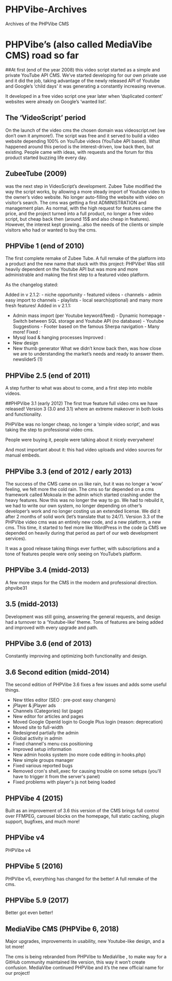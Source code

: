 # PHPVibe-Archives
Archives of the PHPVibe CMS


# PHPVibe’s (also called MediaVibe CMS) road so far
##At first (end of the year 2008)
this video script started as a simple and private YouTube API CMS.
We’ve started developing for our own private use and it did the job, taking advantage of the newly released API of Youtube and Google’s ‘child days’ it was generating a constantly increasing revenue.

It developed in a free video script
one year later when ‘duplicated content’ websites were already on Google’s ‘wanted list’.

## The ‘VideoScript’ period
On the launch of the video cms the chosen domain was videoscript.net (we don’t own it anymore!).
The script was free and it served to build a video website depending 100% on YouTube videos (YouTube API based).
What happened around this period is the interest-driven, low back then, but existing.
People came with ideas, with requests and the forum for this product started buzzing life every day.

## ZubeeTube (2009)
was the next step in VideoScript’s development. Zubee Tube modified the way the script works, by allowing a more steady import of Youtube video to the owner’s video website. No longer auto-filling the website with video on visitor’s search. The cms was getting a first ADMINISTRATION and management plan.
As normal, with the high request for features came the price, and the project turned into a full product, no longer a free video script, but cheap back then (around 15$ and also cheap in features).
However, the interest kept growing…also the needs of the clients or simple visitors who had or wanted to buy the cms.

## PHPVibe 1 (end of 2010)
The first complete remake of Zubee Tube.
A full remake of the platform into a product and the new name that stuck with this project: PHPVibe!
Was still heavily dependent on the Youtube API but was more and more administrable and making the first step to a featured video platform.


As the changelog stated:

Added in v 2.1.2: - niche opportunity - featured videos - channels - admin easy import to channels - playlists - local search(optional) and many more fresh features! 
Added in v 2.1.1: 
- Admin mass import (per Youtube keyword/feed) - Dynamic homepage - Switch between SQL storage and Youtube API (no database) - Youtube Suggestions - Footer based on the famous Sherpa navigation - Many more!
Fixed : 
- Mysql load & hanging processes 
Improved : 
- New design 
- New thumb generator 
What we didn’t know back then, was how close we are to understanding the market’s needs and ready to answer them.
newslider5 (1)

## PHPVibe 2.5 (end of 2011)
A step further to what was about to come, and a first step into mobile videos.

##PHPVibe 3.1 (early 2012)
The first true feature full video cms we have released!
Version 3 (3.0 and 3.1) where an extreme makeover in both looks and functionality.

PHPVibe was no longer cheap, no longer a ‘simple video script’, and was taking the step to professional video cms.

People were buying it, people were talking about it nicely everywhere!

And most important about it: this had video uploads and video sources for manual embeds.

## PHPVibe 3.3 (end of 2012 / early 2013)
The success of the CMS came on us like rain, but it was no longer a ‘wow’ feeling, we felt more the cold rain.
The cms so far depended on a cms framework called Mokoala in the admin which started crashing under the heavy features.
Now this was no longer the way to go. We had to rebuild it, we had to write our own system, no longer depending on other’s developer’s work and no longer costing us an extended license.
We did it after 2 months of solid work (let’s translate that to 24/7).
Version 3.3 of the PHPVibe video cms was an entirely new code, and a new platform, a new cms.
This time, it started to feel more like WordPress in the code (a CMS we depended on heavily during that period as part of our web development services).

It was a good release taking things ever further, with subscriptions and a tone of features people were only seeing on YouTube’s platform.


## PHPVibe 3.4 (midd-2013)
A few more steps for the CMS in the modern and professional direction.
phpvibe31

## 3.5 (midd-2013)
Development was still going, answering the general requests, and design had a turnover to a ‘Youtube-like’ theme.
Tons of features are being added and improved with every upgrade and path.


## PHPVibe 3.6 (end of 2013)
Constantly improving and optimizing both functionality and design.


## 3.6 Second edition (midd-2014)
The second edition of PHPVibe 3.6 fixes a few issues and adds some useful things.

- New titles editor (SEO : pre-post easy changers)
- jPlayer & jPlayer ads
- Channels (Categories) list (page)
- New editor for articles and pages
- Moved Google OpenId login to Google Plus login (reason: deprecation)
- Moved site to full-width
- Redesigned partially the admin
- Global activity in admin
- Fixed channel's menu css positioning
- Improved setup information
- New admin hooks system (no more code editing in hooks.php)
- New simple groups manager
- Fixed various reported bugs 
- Removed cron's shell_exec for causing trouble on some setups (you'll have to trigger it from the server's panel)
- Fixed problems with player's js not being loaded


## PHPVibe 4 (2015)
Built as an improvement of 3.6 this version of the CMS brings full control over FFMPEG, carousel blocks on the homepage, full static caching, plugin support, bugfixes, and much more!

## PHPVibe v4
PHPVibe v4

##  PHPVibe 5 (2016)
PHPVibe v5, everything has changed for the better! A full remake of the cms.



## PHPVibe 5.9 (2017)
Better got even better!



## MediaVibe CMS (PHPVibe 6, 2018)
Major upgrades, improvements in usability, new Youtube-like design, and a lot more!

The cms is being rebranded from PHPVibe to MediaVibe
, to make way for a GitHub community maintained lite version, this way it won’t create confusion.
MediaVibe continued PHPVibe and it’s the new official name for our project!
